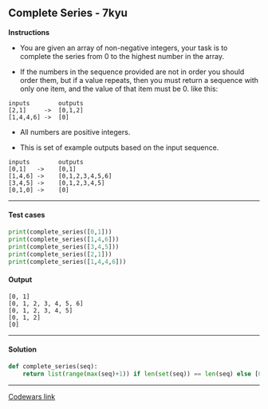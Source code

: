 ## Complete Series - 7kyu

**Instructions**

- You are given an array of non-negative integers, your task is to complete the series from 0 to the highest number in the array.

- If the numbers in the sequence provided are not in order you should order them, but if a value repeats, then you must return a sequence with only one item, and the value of that item must be 0. like this:

```
inputs        outputs
[2,1]     ->  [0,1,2]
[1,4,4,6] ->  [0]
```

- All numbers are positive integers.

- This is set of example outputs based on the input sequence.

```
inputs        outputs
[0,1]   ->    [0,1]
[1,4,6] ->    [0,1,2,3,4,5,6]
[3,4,5] ->    [0,1,2,3,4,5]
[0,1,0] ->    [0]
```

---

#### Test cases

```python
print(complete_series([0,1]))
print(complete_series([1,4,6]))
print(complete_series([3,4,5]))
print(complete_series([2,1]))
print(complete_series([1,4,4,6]))
```

#### Output 
```
[0, 1]
[0, 1, 2, 3, 4, 5, 6]
[0, 1, 2, 3, 4, 5]
[0, 1, 2]
[0]
```

---

#### Solution

```python
def complete_series(seq):
    return list(range(max(seq)+1)) if len(set(seq)) == len(seq) else [0]
```

---

[Codewars link](https://www.codewars.com/kata/580a4001d6df740d61000301)
